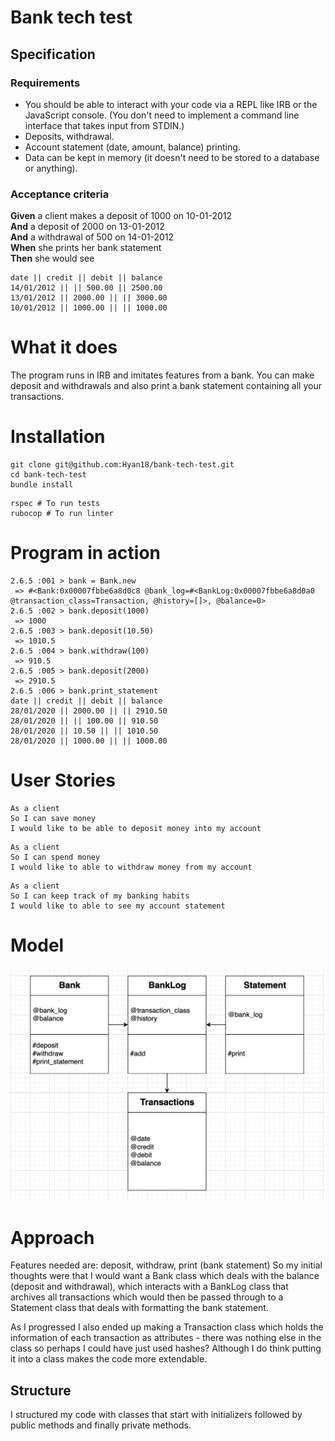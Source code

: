 # Bank tech test

## Specification

### Requirements

* You should be able to interact with your code via a REPL like IRB or the JavaScript console.  (You don't need to implement a command line interface that takes input from STDIN.)
* Deposits, withdrawal.
* Account statement (date, amount, balance) printing.
* Data can be kept in memory (it doesn't need to be stored to a database or anything).

### Acceptance criteria

**Given** a client makes a deposit of 1000 on 10-01-2012  
**And** a deposit of 2000 on 13-01-2012  
**And** a withdrawal of 500 on 14-01-2012  
**When** she prints her bank statement  
**Then** she would see

```
date || credit || debit || balance
14/01/2012 || || 500.00 || 2500.00
13/01/2012 || 2000.00 || || 3000.00
10/01/2012 || 1000.00 || || 1000.00
```

# What it does

The program runs in IRB and imitates features from a bank.
You can make deposit and withdrawals and also print a bank statement containing all your transactions.

# Installation

```
git clone git@github.com:Hyan18/bank-tech-test.git
cd bank-tech-test
bundle install
```

```
rspec # To run tests
rubocop # To run linter
```

# Program in action

```
2.6.5 :001 > bank = Bank.new
 => #<Bank:0x00007fbbe6a8d0c8 @bank_log=#<BankLog:0x00007fbbe6a8d0a0 @transaction_class=Transaction, @history=[]>, @balance=0> 
2.6.5 :002 > bank.deposit(1000)
 => 1000 
2.6.5 :003 > bank.deposit(10.50)
 => 1010.5 
2.6.5 :004 > bank.withdraw(100)
 => 910.5 
2.6.5 :005 > bank.deposit(2000)
 => 2910.5 
2.6.5 :006 > bank.print_statement
date || credit || debit || balance
28/01/2020 || 2000.00 || || 2910.50
28/01/2020 || || 100.00 || 910.50
28/01/2020 || 10.50 || || 1010.50
28/01/2020 || 1000.00 || || 1000.00
```

# User Stories

```
As a client
So I can save money
I would like to be able to deposit money into my account
```

```
As a client
So I can spend money
I would like to able to withdraw money from my account
```

```
As a client
So I can keep track of my banking habits
I would like to able to see my account statement
```

# Model

![Class Diagram](img/class_diagram.png)

# Approach

Features needed are: deposit, withdraw, print (bank statement)
So my initial thoughts were that I would want a Bank class which deals with the balance (deposit and withdrawal), which interacts with a BankLog class that archives all transactions which would then be passed through to a Statement class that deals with formatting the bank statement.

As I progressed I also ended up making a Transaction class which holds the information of each transaction as attributes - there was nothing else in the class so perhaps I could have just used hashes? Although I do think putting it into a class makes the code more extendable.

## Structure

I structured my code with classes that start with initializers followed by public methods and finally private methods.
